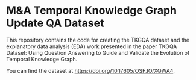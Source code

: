 # M&A Temporal Knowledge Graph Update QA Dataset

This repository contains the code for creating the TKGQA dataset and the explanatory data analysis (EDA) work presented in the paper TKGQA Dataset: Using Question Answering to Guide and Validate the Evolution of Temporal Knowledge Graph.

You can find the dataset at https://doi.org/10.17605/OSF.IO/XQWA4.
